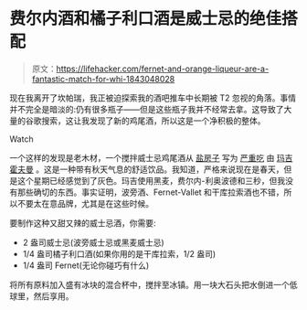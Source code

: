 # 费尔内酒和橘子利口酒是威士忌的绝佳搭配

> 原文：<https://lifehacker.com/fernet-and-orange-liqueur-are-a-fantastic-match-for-whi-1843048028>

现在我离开了坎帕瑞，我正被迫探索我的酒吧推车中长期被 T2 忽视的角落。事情并不完全是暗淡的:仍有很多瓶子——但是这些瓶子我并不经常去拿。这导致了大量的谷歌搜索，这让我发现了新的鸡尾酒，所以这是一个净积极的整体。

Watch

一个这样的发现是老木材，一个搅拌威士忌鸡尾酒从 [盐房子](https://salthousesf.com) 写为 [严重吃](https://www.seriouseats.com/recipes/2016/09/rye-fernet-cocktail-fall-old-timber-recipe.html) 由 [玛吉霍夫曼](https://lifehacker.com/3-ingredient-happy-hour-a-sidecar-named-desire-1823807036) 。这是一种带有秋天气息的舒适饮品。我知道，严格来说现在是春天，但是这个星期已经感觉到了灰色。玛吉使用黑麦，费尔内-利奥波德和三秒，但我没有那些确切的东西。事实证明，波旁酒、Fernet-Vallet 和干库拉索酒也不错，所以不要太在意品牌，尤其是在这些时候。

要制作这种又甜又辣的威士忌酒，你需要:

*   2 盎司威士忌(波旁威士忌或黑麦威士忌)
*   1/4 盎司橘子利口酒(如果你用的是干库拉索，1/2 盎司)
*   1/4 盎司 Fernet(无论你碰巧有什么)

将所有原料加入盛有冰块的混合杯中，搅拌至冰镇。用一块大石头把水倒进一个低球里，然后享用。